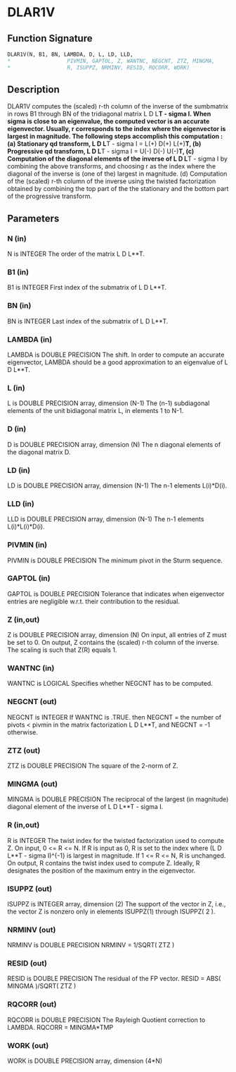 # DLAR1V

## Function Signature

```fortran
DLAR1V(N, B1, BN, LAMBDA, D, L, LD, LLD,
*                  PIVMIN, GAPTOL, Z, WANTNC, NEGCNT, ZTZ, MINGMA,
*                  R, ISUPPZ, NRMINV, RESID, RQCORR, WORK)
```

## Description


 DLAR1V computes the (scaled) r-th column of the inverse of
 the sumbmatrix in rows B1 through BN of the tridiagonal matrix
 L D L**T - sigma I. When sigma is close to an eigenvalue, the
 computed vector is an accurate eigenvector. Usually, r corresponds
 to the index where the eigenvector is largest in magnitude.
 The following steps accomplish this computation :
 (a) Stationary qd transform,  L D L**T - sigma I = L(+) D(+) L(+)**T,
 (b) Progressive qd transform, L D L**T - sigma I = U(-) D(-) U(-)**T,
 (c) Computation of the diagonal elements of the inverse of
     L D L**T - sigma I by combining the above transforms, and choosing
     r as the index where the diagonal of the inverse is (one of the)
     largest in magnitude.
 (d) Computation of the (scaled) r-th column of the inverse using the
     twisted factorization obtained by combining the top part of the
     the stationary and the bottom part of the progressive transform.

## Parameters

### N (in)

N is INTEGER The order of the matrix L D L**T.

### B1 (in)

B1 is INTEGER First index of the submatrix of L D L**T.

### BN (in)

BN is INTEGER Last index of the submatrix of L D L**T.

### LAMBDA (in)

LAMBDA is DOUBLE PRECISION The shift. In order to compute an accurate eigenvector, LAMBDA should be a good approximation to an eigenvalue of L D L**T.

### L (in)

L is DOUBLE PRECISION array, dimension (N-1) The (n-1) subdiagonal elements of the unit bidiagonal matrix L, in elements 1 to N-1.

### D (in)

D is DOUBLE PRECISION array, dimension (N) The n diagonal elements of the diagonal matrix D.

### LD (in)

LD is DOUBLE PRECISION array, dimension (N-1) The n-1 elements L(i)*D(i).

### LLD (in)

LLD is DOUBLE PRECISION array, dimension (N-1) The n-1 elements L(i)*L(i)*D(i).

### PIVMIN (in)

PIVMIN is DOUBLE PRECISION The minimum pivot in the Sturm sequence.

### GAPTOL (in)

GAPTOL is DOUBLE PRECISION Tolerance that indicates when eigenvector entries are negligible w.r.t. their contribution to the residual.

### Z (in,out)

Z is DOUBLE PRECISION array, dimension (N) On input, all entries of Z must be set to 0. On output, Z contains the (scaled) r-th column of the inverse. The scaling is such that Z(R) equals 1.

### WANTNC (in)

WANTNC is LOGICAL Specifies whether NEGCNT has to be computed.

### NEGCNT (out)

NEGCNT is INTEGER If WANTNC is .TRUE. then NEGCNT = the number of pivots < pivmin in the matrix factorization L D L**T, and NEGCNT = -1 otherwise.

### ZTZ (out)

ZTZ is DOUBLE PRECISION The square of the 2-norm of Z.

### MINGMA (out)

MINGMA is DOUBLE PRECISION The reciprocal of the largest (in magnitude) diagonal element of the inverse of L D L**T - sigma I.

### R (in,out)

R is INTEGER The twist index for the twisted factorization used to compute Z. On input, 0 <= R <= N. If R is input as 0, R is set to the index where (L D L**T - sigma I)^{-1} is largest in magnitude. If 1 <= R <= N, R is unchanged. On output, R contains the twist index used to compute Z. Ideally, R designates the position of the maximum entry in the eigenvector.

### ISUPPZ (out)

ISUPPZ is INTEGER array, dimension (2) The support of the vector in Z, i.e., the vector Z is nonzero only in elements ISUPPZ(1) through ISUPPZ( 2 ).

### NRMINV (out)

NRMINV is DOUBLE PRECISION NRMINV = 1/SQRT( ZTZ )

### RESID (out)

RESID is DOUBLE PRECISION The residual of the FP vector. RESID = ABS( MINGMA )/SQRT( ZTZ )

### RQCORR (out)

RQCORR is DOUBLE PRECISION The Rayleigh Quotient correction to LAMBDA. RQCORR = MINGMA*TMP

### WORK (out)

WORK is DOUBLE PRECISION array, dimension (4*N)

